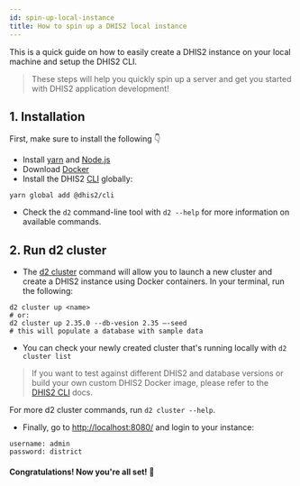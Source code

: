 ```yaml
---
id: spin-up-local-instance
title: How to spin up a DHIS2 local instance 
---
```


This is a quick guide on how to easily create a DHIS2 instance on your local machine and setup the DHIS2 CLI.

> These steps will help you quickly spin up a server and get you started with DHIS2 application development!

## 1. Installation

First, make sure to install the following 👇

-   Install [yarn](https://classic.yarnpkg.com/en/docs/install/) and [Node.js](https://nodejs.org/en/)
-   Download [Docker](https://www.docker.com/)
-   Install the DHIS2 [CLI](https://cli.dhis2.nu/#/getting-started) globally:

```shell
yarn global add @dhis2/cli
```

-   Check the `d2` command-line tool with `d2 --help` for more information on available commands.

## 2. Run d2 cluster

-   The [d2 cluster](https://cli.dhis2.nu/#/commands/d2-cluster) command will allow you to launch a new cluster and create a DHIS2 instance using Docker containers. In your terminal, run the following:

```shell
d2 cluster up <name>
# or:
d2 cluster up 2.35.0 --db-vesion 2.35 —-seed
# this will populate a database with sample data
```

-   You can check your newly created cluster that's running locally with `d2 cluster list` 

> If you want to test against different DHIS2 and database versions or build your own custom DHIS2 Docker image, please refer to the [DHIS2 CLI](https://cli.dhis2.nu/#/commands/d2-cluster) docs. 

For more d2 cluster commands, run `d2 cluster --help`.

-   Finally, go to [http://localhost:8080/](http://localhost:8080/) and login to your instance:

```
username: admin
password: district
```

#### Congratulations! Now you're all set! 🎊